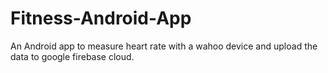 # Fitness-Android-App
An Android app to measure heart rate with a wahoo device and upload the data to google firebase cloud.
